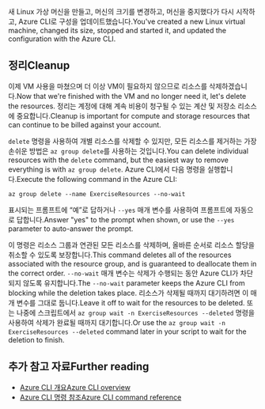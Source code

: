 <span data-ttu-id="eb338-101">새 Linux 가상 머신을 만들고, 머신의 크기를 변경하고, 머신을 중지했다가 다시 시작하고, Azure CLI로 구성을 업데이트했습니다.</span><span class="sxs-lookup"><span data-stu-id="eb338-101">You've created a new Linux virtual machine, changed its size, stopped and started it, and updated the configuration with the Azure CLI.</span></span>

## <a name="cleanup"></a><span data-ttu-id="eb338-102">정리</span><span class="sxs-lookup"><span data-stu-id="eb338-102">Cleanup</span></span>

<span data-ttu-id="eb338-103">이제 VM 사용을 마쳤으며 더 이상 VM이 필요하지 않으므로 리소스를 삭제하겠습니다.</span><span class="sxs-lookup"><span data-stu-id="eb338-103">Now that we're finished with the VM and no longer need it, let's delete the resources.</span></span> <span data-ttu-id="eb338-104">정리는 계정에 대해 계속 비용이 청구될 수 있는 계산 및 저장소 리소스에 중요합니다.</span><span class="sxs-lookup"><span data-stu-id="eb338-104">Cleanup is important for compute and storage resources that can continue to be billed against your account.</span></span> 

<span data-ttu-id="eb338-105">`delete` 명령을 사용하여 개별 리소스를 삭제할 수 있지만, 모든 리소스를 제거하는 가장 손쉬운 방법은 `az group delete`를 사용하는 것입니다.</span><span class="sxs-lookup"><span data-stu-id="eb338-105">You can delete individual resources with the `delete` command, but the easiest way to remove everything is with `az group delete`.</span></span> <span data-ttu-id="eb338-106">Azure CLI에서 다음 명령을 실행합니다.</span><span class="sxs-lookup"><span data-stu-id="eb338-106">Execute the following command in the Azure CLI:</span></span>

```azurecli
az group delete --name ExerciseResources --no-wait
```

<span data-ttu-id="eb338-107">표시되는 프롬프트에 “예”로 답하거나 `--yes` 매개 변수를 사용하여 프롬프트에 자동으로 답합니다.</span><span class="sxs-lookup"><span data-stu-id="eb338-107">Answer "yes" to the prompt when shown, or use the `--yes` parameter to auto-answer the prompt.</span></span>

<span data-ttu-id="eb338-108">이 명령은 리소스 그룹과 연관된 모든 리소스를 삭제하며, 올바른 순서로 리소스 할당을 취소할 수 있도록 보장합니다.</span><span class="sxs-lookup"><span data-stu-id="eb338-108">This command deletes all of the resources associated with the resource group, and is guaranteed to deallocate them in the correct order.</span></span> <span data-ttu-id="eb338-109">`--no-wait` 매개 변수는 삭제가 수행되는 동안 Azure CLI가 차단되지 않도록 유지합니다.</span><span class="sxs-lookup"><span data-stu-id="eb338-109">The `--no-wait` parameter keeps the Azure CLI from blocking while the deletion takes place.</span></span> <span data-ttu-id="eb338-110">리소스가 삭제될 때까지 대기하려면 이 매개 변수를 그대로 둡니다.</span><span class="sxs-lookup"><span data-stu-id="eb338-110">Leave it off to wait for the resources to be deleted.</span></span> <span data-ttu-id="eb338-111">또는 나중에 스크립트에서 `az group wait -n ExerciseResources --deleted` 명령을 사용하여 삭제가 완료될 때까지 대기합니다.</span><span class="sxs-lookup"><span data-stu-id="eb338-111">Or use the `az group wait -n ExerciseResources --deleted` command later in your script to wait for the deletion to finish.</span></span>


## <a name="further-reading"></a><span data-ttu-id="eb338-112">추가 참고 자료</span><span class="sxs-lookup"><span data-stu-id="eb338-112">Further reading</span></span>

- [<span data-ttu-id="eb338-113">Azure CLI 개요</span><span class="sxs-lookup"><span data-stu-id="eb338-113">Azure CLI overview</span></span>](https://docs.microsoft.com/cli/azure/?view=azure-cli-latest)
- [<span data-ttu-id="eb338-114">Azure CLI 명령 참조</span><span class="sxs-lookup"><span data-stu-id="eb338-114">Azure CLI command reference</span></span>](https://docs.microsoft.com/cli/azure/reference-index?view=azure-cli-latest)
